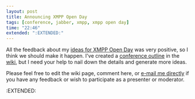 ```yaml
---
layout: post
title: Announcing XMPP Open Day
tags: [conference, jabber, xmpp, xmpp open day]
time: "22:46"
extended: ":EXTENDED:"
---
```


All the feedback about my [ideas for XMPP Open Day](http://metajack.im/2008/11/05/interest-in-xmpp-open-day/) was very positive, so I think we should make it happen.  I've created a [conference outline](http://wiki.jabber.org/web/XMPP_Open_Day) in the [wiki](http://wiki.jabber.org), but I need your help to nail down the details and generate more ideas.

Please feel free to edit the wiki page, comment here, or [e-mail me directly](mailto:jack@metajack.im) if you have any feedback or wish to participate as a presenter or moderator.

:EXTENDED:



